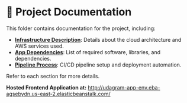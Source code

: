 # 📘 Project Documentation

This folder contains documentation for the project, including:

- **[Infrastructure Description](infrastructure.md)**: Details about the cloud architecture and AWS services used.
- **[App Dependencies](dependencies.md)**: List of required software, libraries, and dependencies.
- **[Pipeline Process](pipeline.md)**: CI/CD pipeline setup and deployment automation.

Refer to each section for more details.


**Hosted Frontend Application at:** http://udagram-app-env.eba-agsebydn.us-east-2.elasticbeanstalk.com/
